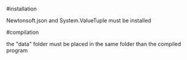 #installation

Newtonsoft.json and System.ValueTuple must be installed


#compilation

the "data" folder must be placed in the same folder than the compiled program
